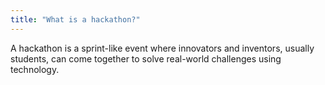 ```yaml
---
title: "What is a hackathon?"
---
```

A hackathon is a sprint-like event where innovators and inventors, usually students, can come together to solve real-world challenges using technology.
